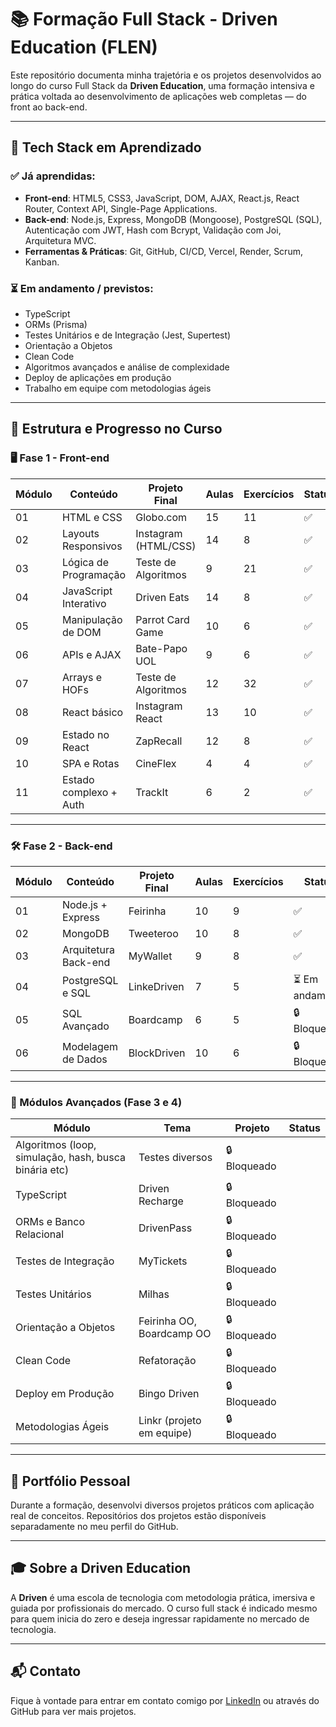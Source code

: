 # 📚 Formação Full Stack - Driven Education (FLEN)

Este repositório documenta minha trajetória e os projetos desenvolvidos ao longo do curso Full Stack da **Driven Education**, uma formação intensiva e prática voltada ao desenvolvimento de aplicações web completas — do front ao back-end.

---

## 🧰 Tech Stack em Aprendizado

### ✅ Já aprendidas:
- **Front-end**: HTML5, CSS3, JavaScript, DOM, AJAX, React.js, React Router, Context API, Single-Page Applications.
- **Back-end**: Node.js, Express, MongoDB (Mongoose), PostgreSQL (SQL), Autenticação com JWT, Hash com Bcrypt, Validação com Joi, Arquitetura MVC.
- **Ferramentas & Práticas**: Git, GitHub, CI/CD, Vercel, Render, Scrum, Kanban.

### ⏳ Em andamento / previstos:
- TypeScript
- ORMs (Prisma)
- Testes Unitários e de Integração (Jest, Supertest)
- Orientação a Objetos
- Clean Code
- Algoritmos avançados e análise de complexidade
- Deploy de aplicações em produção
- Trabalho em equipe com metodologias ágeis

---

## 📌 Estrutura e Progresso no Curso

### 🖥️ Fase 1 - Front-end

| Módulo | Conteúdo | Projeto Final | Aulas | Exercícios | Status |
|--------|----------|---------------|--------|-------------|--------|
| 01 | HTML e CSS | Globo.com | 15 | 11 | ✅ |
| 02 | Layouts Responsivos | Instagram (HTML/CSS) | 14 | 8 | ✅ |
| 03 | Lógica de Programação | Teste de Algoritmos | 9 | 21 | ✅ |
| 04 | JavaScript Interativo | Driven Eats | 14 | 8 | ✅ |
| 05 | Manipulação de DOM | Parrot Card Game | 10 | 6 | ✅ |
| 06 | APIs e AJAX | Bate-Papo UOL | 9 | 6 | ✅ |
| 07 | Arrays e HOFs | Teste de Algoritmos | 12 | 32 | ✅ |
| 08 | React básico | Instagram React | 13 | 10 | ✅ |
| 09 | Estado no React | ZapRecall | 12 | 8 | ✅ |
| 10 | SPA e Rotas | CineFlex | 4 | 4 | ✅ |
| 11 | Estado complexo + Auth | TrackIt | 6 | 2 | ✅ |

---

### 🛠️ Fase 2 - Back-end

| Módulo | Conteúdo | Projeto Final | Aulas | Exercícios | Status |
|--------|----------|---------------|--------|-------------|--------|
| 01 | Node.js + Express | Feirinha | 10 | 9 | ✅ |
| 02 | MongoDB | Tweeteroo | 10 | 8 | ✅ |
| 03 | Arquitetura Back-end | MyWallet | 9 | 8 | ✅ |
| 04 | PostgreSQL e SQL | LinkeDriven | 7 | 5 | ⏳ Em andamento |
| 05 | SQL Avançado | Boardcamp | 6 | 5 | 🔒 Bloqueado |
| 06 | Modelagem de Dados | BlockDriven | 10 | 6 | 🔒 Bloqueado |

---

### 🧪 Módulos Avançados (Fase 3 e 4)

| Módulo | Tema | Projeto | Status |
|--------|------|---------|--------|
| Algoritmos (loop, simulação, hash, busca binária etc) | Testes diversos | 🔒 Bloqueado |
| TypeScript | Driven Recharge | 🔒 Bloqueado |
| ORMs e Banco Relacional | DrivenPass | 🔒 Bloqueado |
| Testes de Integração | MyTickets | 🔒 Bloqueado |
| Testes Unitários | Milhas | 🔒 Bloqueado |
| Orientação a Objetos | Feirinha OO, Boardcamp OO | 🔒 Bloqueado |
| Clean Code | Refatoração | 🔒 Bloqueado |
| Deploy em Produção | Bingo Driven | 🔒 Bloqueado |
| Metodologias Ágeis | Linkr (projeto em equipe) | 🔒 Bloqueado |

---

## 🧳 Portfólio Pessoal

Durante a formação, desenvolvi diversos projetos práticos com aplicação real de conceitos. Repositórios dos projetos estão disponíveis separadamente no meu perfil do GitHub.

---

## 🎓 Sobre a Driven Education

A **Driven** é uma escola de tecnologia com metodologia prática, imersiva e guiada por profissionais do mercado. O curso full stack é indicado mesmo para quem inicia do zero e deseja ingressar rapidamente no mercado de tecnologia.

---

## 📬 Contato

Fique à vontade para entrar em contato comigo por [LinkedIn](https://www.linkedin.com/in/eduardoleli/) ou através do GitHub para ver mais projetos.
